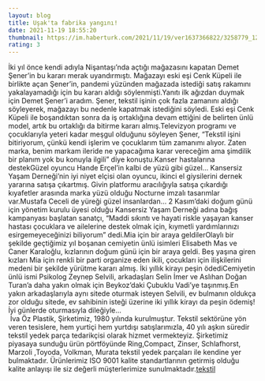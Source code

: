 ```yaml
--- 
layout: blog
title: Uşak'ta fabrika yangını!
date: 2021-11-19 18:55:20
thumbnail: https://im.haberturk.com/2021/11/19/ver1637366822/3258779_1200x627.jpg
rating: 3
---
```

İki yıl önce kendi adıyla Nişantaşı’nda açtığı mağazasını kapatan Demet Şener’in bu kararı merak uyandırmıştı. Mağazayı eski eşi Cenk Küpeli ile birlikte açan Şener’in, pandemi yüzünden mağazada istediği satış rakamını yakalayamadığı için bu kararı aldığı söylenmişti.Yanıtı ilk ağızdan duymak için Demet Şener’i aradım. Şener, tekstil işinin çok fazla zamanını aldığı söyleyerek, mağazayı bu nedenle kapatmak istediğini söyledi. Eski eşi Cenk Küpeli ile boşandıktan sonra da iş ortaklığına devam ettiğini de belirten ünlü model, artık bu ortaklığı da bitirme kararı almış.Televizyon programı ve çocuklarıyla yeteri kadar meşgul olduğunu söyleyen Şener, “Tekstil işini bitiriyorum, çünkü kendi işlerim ve çocuklarım tüm zamanımı alıyor. Zaten marka, benim markam ileride ne yapacağıma karar vereceğim ama şimdilik bir planım yok bu konuyla ilgili” diye konuştu.Kanser hastalarına destekGüzel oyuncu Hande Erçel’in kalbi de yüzü gibi güzel… Kansersiz Yaşam Derneği’nin iyi niyet elçisi olan oyuncu, ikinci el giysilerini dernek yararına satışa çıkartmış. Givin platformu aracılığıyla satışa çıkardığı kıyafetler arasında marka yüzü olduğu Nocturne imzalı tasarımlar var.Mustafa Ceceli de yüreği güzel insanlardan… 2 Kasım’daki doğum günü için yönetim kurulu üyesi olduğu Kansersiz Yaşam Derneği adına bağış kampanyası başlatan sanatçı, “Maddi sıkıntı ve hayati riskle yaşayan kanser hastası çocuklara ve ailelerine destek olmak için, kıymetli yardımlarınızı esirgemeyeceğinizi biliyorum” dedi.Mia için bir araya geldilerOlaylı bir şekilde geçtiğimiz yıl boşanan cemiyetin ünlü isimleri Elisabeth Mas ve Caner Karaloğlu, kızlarının doğum günü için bir araya geldi. Beş yaşına giren kızları Mia için renkli bir parti organize eden ikili, çocukları için ilişkilerini medeni bir şekilde yürütme kararı almış. İki yıllık kirayı peşin ödediCemiyetin ünlü ismi Psikolog Zeynep Selvili, arkadaşları Selin İmer ve Aslıhan Doğan Turan’a daha yakın olmak için Beykoz’daki Çubuklu Vadi’ye taşınmış.En yakın arkadaşlarıyla aynı sitede oturmak isteyen Selvili, ev bulmanın oldukça zor olduğu sitede, ev sahibinin isteği üzerine iki yıllık kirayı da peşin ödemiş! İyi günlerde oturmasıyla dileğiyle...</br>&nbsp;İva Öz Plastik, Şirketimiz, 1980 yılında kurulmuştur. Tekstil sektörüne yön veren tesislere, hem yurtiçi hem yurtdışı satışlarımızla, 40 yılı aşkın süredir tekstil yedek parça tedarikçisi olarak hizmet vermekteyiz. Şirketimiz piyasaya sunduğu ürün pörtföyünde Ring,Compact, Zinser, Schlafhorst, Marzoli ,Toyoda, Volkman, Murata tekstil yedek parçaları ile kendine yer bulmaktadır. Ürünlerimiz ISO 9001 kalite standartlarının getirmiş olduğu kalite anlayışı ile siz değerli müşterlerimize sunulmaktadır.<a href="https://www.ivaozplastik.com/">tekstil</a>